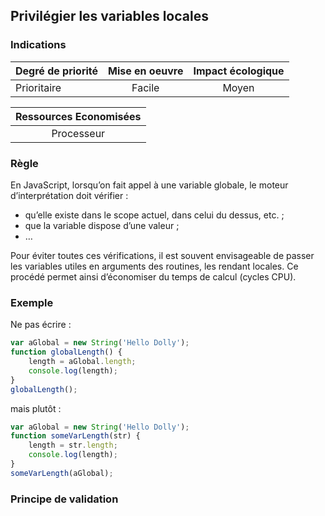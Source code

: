 ## Privilégier les variables locales
### Indications
| Degré de priorité |      Mise en oeuvre       |  Impact écologique    | 
|-------------------|:-------------------------:|:---------------------:|
| Prioritaire       |  Facile                   | Moyen                 | 


|Ressources Economisées                                      |
|:----------------------------------------------------------:|
| Processeur |

### Règle
En JavaScript, lorsqu’on fait appel à une variable globale, le moteur d’interprétation doit vérifier :
 - qu’elle existe dans le scope actuel, dans celui du dessus, etc. ;
 - que la variable dispose d’une valeur ;
 - …

Pour éviter toutes ces vérifications, il est souvent envisageable de passer les variables utiles en arguments des routines, les rendant locales. Ce procédé permet ainsi d’économiser du temps de calcul (cycles CPU).

### Exemple
Ne pas écrire :
```javascript
var aGlobal = new String('Hello Dolly'); 
function globalLength() {
    length = aGlobal.length;
    console.log(length);
}
globalLength();
```

mais plutôt :
```javascript
var aGlobal = new String('Hello Dolly');
function someVarLength(str) { 
    length = str.length;
    console.log(length);
}
someVarLength(aGlobal);
```

### Principe de validation
